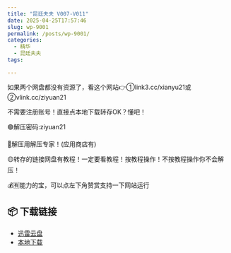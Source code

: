 ```yaml
---
title: "昆廷夫夫 V007-V011"
date: 2025-04-25T17:57:46
slug: wp-9001
permalink: /posts/wp-9001/
categories:
  - 精华
  - 昆廷夫夫
tags:

---
```


如果两个网盘都没有资源了，看这个网站👉①link3.cc/xianyu21或②vlink.cc/ziyuan21

不需要注册账号！直接点本地下载转存OK？懂吧！

🟢解压密码:ziyuan21

🔵解压用解压专家！(应用商店有)

🟡转存的链接网盘有教程！一定要看教程！按教程操作！不按教程操作你不会解压！

💰🈶能力的宝，可以点左下角赞赏支持一下网站运行

## 📦 下载链接
- [迅雷云盘](https://blziyuan21.com/pay-download/9001?key=754e19f125&down_id=0)
- [本地下载](https://blziyuan21.com/pay-download/9001?key=754e19f125&down_id=1)

